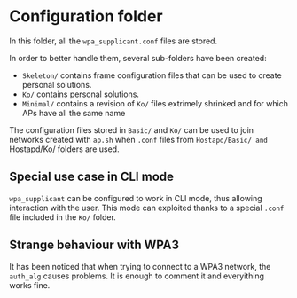# Configuration folder
In this folder, all the `wpa_supplicant.conf` files are stored.

In order to better handle them, several sub-folders have been created:
- `Skeleton/` contains frame configuration files that can be used to create personal solutions.
- `Ko/` contains personal solutions.
- `Minimal/` contains a revision of `Ko/` files extrimely shrinked and for which APs have all the same name

The configuration files stored in `Basic/` and `Ko/` can be used to join networks created with `ap.sh` when `.conf` files from `Hostapd/Basic/ and `Hostapd/Ko/ folders are used.

## Special use case in CLI mode
`wpa_supplicant` can be configured to work in CLI mode, thus allowing interaction with the user. This mode can exploited thanks to a special `.conf` file included in the `Ko/` folder.

## Strange behaviour with WPA3
It has been noticed that when trying to connect to a WPA3 network, the `auth_alg` causes problems. It is enough to comment it and everyithing works fine.
